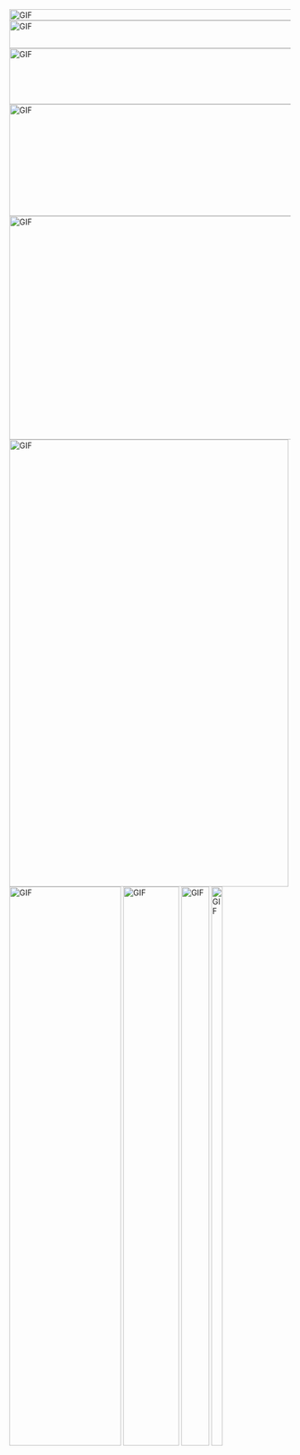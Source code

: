 <img src="https://c.tenor.com/OLgCUJW25boAAAAd/tenor.gif" alt="GIF" width="1000" height="20"/>

<img src="https://c.tenor.com/OLgCUJW25boAAAAd/tenor.gif" alt="GIF" width="1000" height="50"/>

<img src="https://c.tenor.com/OLgCUJW25boAAAAd/tenor.gif" alt="GIF" width="1000" height="100"/>

<img src="https://c.tenor.com/OLgCUJW25boAAAAd/tenor.gif" alt="GIF" width="1000" height="200"/>

<img src="https://c.tenor.com/OLgCUJW25boAAAAd/tenor.gif" alt="GIF" width="1000" height="400"/>

<img src="https://c.tenor.com/OLgCUJW25boAAAAd/tenor.gif" alt="GIF" width="500" height="800"/>

<img src="https://c.tenor.com/OLgCUJW25boAAAAd/tenor.gif" alt="GIF" width="200" height="1000"/>

<img src="https://c.tenor.com/OLgCUJW25boAAAAd/tenor.gif" alt="GIF" width="100" height="1000"/>

<img src="https://c.tenor.com/OLgCUJW25boAAAAd/tenor.gif" alt="GIF" width="50" height="1000"/>

<img src="https://c.tenor.com/OLgCUJW25boAAAAd/tenor.gif" alt="GIF" width="20" height="1000"/>
